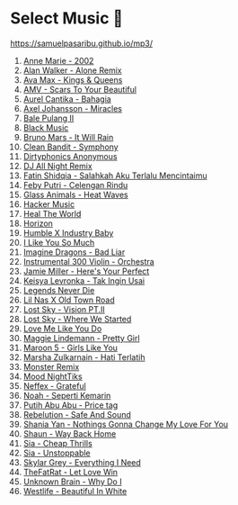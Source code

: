 # Select Music 🎵
<a href="https://samuelpasaribu.github.io/mp3/">https://samuelpasaribu.github.io/mp3/</a>
<ol>
  <li><a href="https://samuelpasaribu.github.io/mp3/anne-marie_2002.mp3">Anne Marie - 2002</a></li>
  <li><a href="https://samuelpasaribu.github.io/mp3/alan-walker_alone-remix.mp3">Alan Walker - Alone Remix</a></li>
  <li><a href="https://samuelpasaribu.github.io/mp3/ava-max_kings_queens.mp3">Ava Max - Kings & Queens</a></li>
  <li><a href="https://samuelpasaribu.github.io/mp3/amv_scars-to-your-beautiful.mp3">AMV - Scars To Your Beautiful</a></li>
  <li><a href="https://samuelpasaribu.github.io/mp3/audrey-cantika_bahagia.mp3">Aurel Cantika - Bahagia</a></li>
  <li><a href="https://samuelpasaribu.github.io/mp3/axel-johansson_miracles.mp3">Axel Johansson - Miracles</a></li>
  <li><a href="https://samuelpasaribu.github.io/mp3/bale-pulang-2.mp3">Bale Pulang II</a></li>
  <li><a href="https://samuelpasaribu.github.io/mp3/black-music.mp3">Black Music</a></li>
  <li><a href="https://samuelpasaribu.github.io/mp3/bruno-mars_it-will-rain.mp3">Bruno Mars - It Will Rain</a></li>
  <li><a href="https://samuelpasaribu.github.io/mp3/clean-bandit_symphony.mp3">Clean Bandit - Symphony</a></li>
  <li><a href="https://samuelpasaribu.github.io/mp3/dirtyphonics-anonymous.mp3">Dirtyphonics Anonymous</a></li>
  <li><a href="https://samuelpasaribu.github.io/mp3/dj-all-night-remix.mp3">DJ All Night Remix</a></li>
  <li><a href="https://samuelpasaribu.github.io/mp3/fatin-shidqia_salahkah-aku-terlalu-mencintaimu.mp3">Fatin Shidqia - Salahkah Aku Terlalu Mencintaimu</a></li>
  <li><a href="https://samuelpasaribu.github.io/mp3/feby-putri_celengan-rindu.mp3">Feby Putri - Celengan Rindu</a></li>
  <li><a href="https://samuelpasaribu.github.io/mp3/glass-animals_heat-waves.mp3">Glass Animals - Heat Waves</a></li>
  <li><a href="https://samuelpasaribu.github.io/mp3/best-hacker-music.mp3">Hacker Music</a></li>
  <li><a href="https://samuelpasaribu.github.io/mp3/heal-the-world_aviwkila.mp3">Heal The World</a></li>
  <li><a href="https://samuelpasaribu.github.io/mp3/horizon.mp3">Horizon</a></li>
  <li><a href="https://samuelpasaribu.github.io/mp3/humble-x-industry-baby.mp3">Humble X Industry Baby</a></li>
  <li><a href="https://samuelpasaribu.github.io/mp3/i-like-you-so-much.mp3">I Like You So Much</a></li>
  <li><a href="https://samuelpasaribu.github.io/mp3/imagine-dragons_bad-liar.mp3">Imagine Dragons - Bad Liar</a></li>
  <li><a href="https://samuelpasaribu.github.io/mp3/instrumental-300-violin_orchestra.mp3">Instrumental 300 Violin - Orchestra</a></li>
  <li><a href="https://samuelpasaribu.github.io/mp3/jamie-miller_here-s-your-perfect.mp3">Jamie Miller - Here's Your Perfect</a></li>
  <li><a href="https://samuelpasaribu.github.io/mp3/keisya-levronka_tak-ingin-usai.mp3">Keisya Levronka - Tak Ingin Usai</a></li>
  <li><a href="https://samuelpasaribu.github.io/mp3/legends-never-die.mp3">Legends Never Die</a></li>
  <li><a href="https://samuelpasaribu.github.io/mp3/lil-nas-x_old-town-road.mp3">Lil Nas X Old Town Road</a></li>
  <li><a href="https://samuelpasaribu.github.io/mp3/lost-sky_vision-pt-ii.mp3">Lost Sky - Vision PT.II</a></li>
  <li><a href="https://samuelpasaribu.github.io/mp3/lost-sky_where-we-started.mp3">Lost Sky - Where We Started</a></li>
  <li><a href="https://samuelpasaribu.github.io/mp3/love-me-like-you-do.mp3">Love Me Like You Do</a></li>
  <li><a href="https://samuelpasaribu.github.io/mp3/maggie-lindemann_pretty-girl.mp3">Maggie Lindemann - Pretty Girl</a></li>
  <li><a href="https://samuelpasaribu.github.io/mp3/maroon-5_girls-ike-you.mp3">Maroon 5 - Girls Like You</a></li>
  <li><a href="https://samuelpasaribu.github.io/mp3/marsha-zulkarnain_hati-terlatih.mp3">Marsha Zulkarnain - Hati Terlatih</a></li>
  <li><a href="https://samuelpasaribu.github.io/mp3/meg-amp-dia-monster-dot-exe-remix.mp3">Monster Remix</a></li>
  <li><a href="https://samuelpasaribu.github.io/mp3/mood_nighttiks.mp3">Mood NightTiks</a></li>
  <li><a href="https://samuelpasaribu.github.io/mp3/neffex-grateful.mp3">Neffex - Grateful</a></li>
  <li><a href="https://samuelpasaribu.github.io/mp3/noah-seperti-kemarin.mp3">Noah - Seperti Kemarin</a></li>
  <li><a href="https://samuelpasaribu.github.io/mp3/price-tag_putih-abu-abu.mp3">Putih Abu Abu - Price tag</a></li>
  <li><a href="https://samuelpasaribu.github.io/mp3/safe-and-sound_rebelution.mp3">Rebelution - Safe And Sound</a></li>
  <li><a href="https://samuelpasaribu.github.io/mp3/shania-yan-cover_nothings-gonna-change-my-love-for-you.mp3">Shania Yan - Nothings Gonna Change My Love For You</a></li>
  <li><a href="https://samuelpasaribu.github.io/mp3/way-back-home_shaun.mp3">Shaun - Way Back Home</a></li>
  <li><a href="https://samuelpasaribu.github.io/mp3/sia_cheap-thrills.mp3">Sia - Cheap Thrills</a></li>
  <li><a href="https://samuelpasaribu.github.io/mp3/sia_unstoppable.mp3">Sia - Unstoppable</a></li>
  <li><a href="https://samuelpasaribu.github.io/mp3/everything-i-need_skylar-grey.mp3">Skylar Grey - Everything I Need</a></li>
  <li><a href="https://samuelpasaribu.github.io/mp3/thefatrat-anjulie_let-love-win.mp3">TheFatRat - Let Love Win</a></li>
  <li><a href="https://samuelpasaribu.github.io/mp3/why-do-i.mp3">Unknown Brain - Why Do I</a></li>
  <li><a href="https://samuelpasaribu.github.io/mp3/beautiful-in-white_west-life.mp3">Westlife - Beautiful In White</a></li>
</ol>
